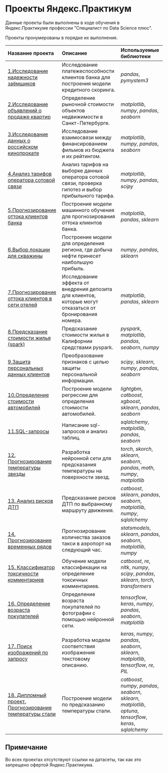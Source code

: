# Проекты Яндекс.Практикум

Данные проекты были выполнены в ходе обучения в Яндекс.Практикуме профессии "Специалист по Data Science плюс".

Проекты пронумерованы в порядке их выполнения.

| Название проекта | Описание | Используемые библиотеки | 
| :---------------------- | :---------------------- | :---------------------- |
| [1.Исследование надежности заёмщиков](credit_scoring) | Исследование платежеспособности клиентов банка для построения модели кредитного скоринга. | *pandas*, *pymystem3* |
| [2.Исследование объявлений о продаже квартир](apartment_price) | Определение рыночной стоимости объектов недвижимости в Санкт-Петербурге. | *matplotlib*, *numpy*, *pandas*, *seaborn* |
| [3.Исследование данных о российском кинопрокате](movies_research) | Исследование взаимосвязи между финансированием фильмов из бюджета и их рейтингом. | *matplotlib*, *numpy*, *pandas*, *seaborn* |
| [4.Анализ тарифов оператора сотовой связи](tariff_analysis) | Анализ тарифов на выборке данных оператора сотовой связи, проверка гипотез и выбор прибыльного тарифа. | *matplotlib*, *numpy*, *pandas*, *scipy* |
| [5.Прогнозирование оттока клиентов банка](bank_customers_exodus) | Построение модели машинного обучения для прогнозирования оттока клиентов банка. | *matplotlib*, *pandas*, *sklearn* |
| [6.Выбор локации для скважины](oil_well_location) | Построение модели для определения региона, где добыча нефти принесет наибольшую прибыль. | *numpy*, *pandas*, *sklearn* |
| [7.Прогнозирование оттока клиентов в сети отелей](outflow_forecasting) | Исследование эффекта от внедрения депозита для клиентов, которые могут отказаться от бронирования номера. | *matplotlib*, *pandas*, *sklearn* |
| [8.Предсказание стоимости жилья (spark)](prediction_cost_housing) | Предсказание стоимости жилья в Калифорнии средствами pyspark. | *pyspark*, *matplotlib*, *pandas*, *seaborn*, *numpy* |
| [9.Защита персональных данных клиентов](personal_data_protection) | Преобразование признаков с целью защиты персональной информации. | *scipy*, *sklearn*, *numpy*, *pandas*, *seaborn* |
| [10.Определение стоимости автомобилей](car_price) | Построение модели регрессии для определения стоимости автомобилей. | *lightgbm*, *catboost*, *xgboost*, *sklearn*, *pandas*, *seaborn* |
| [11.SQL-запросы](11.sql_queries) | Написание sql-запросов и анализ таблиц. | *sqlalchemy*, *matplotlib*, *pandas*, *seaborn* |
| [12. Прогнозирование температуры звезды](12.prediction_stars_temperature) | Разработка нейронной сети для предсказания температуры на поверхности звезд.| *torch*, *skorch*, *sklearn*, *seaborn*, *pandas*, *math*, *numpy*, *matplotlib* |
| [13. Анализ рисков ДТП](13.accident_risk_analysis) | Предсказание рисков ДТП по выбранному маршруту движения. | *catboost*, *sklearn*, *pandas*, *seaborn*, *matplotlib*, *numpy*, *sqlalchemy* |
| [14. Прогнозирование временных рядов](14.time_series_analysis) | Прогнозирование количества заказов такси в аэропорт на следующий час. |  *statsmodels*, *sklearn*, *pandas*, *seaborn*, *matplotlib*, *numpy* |
| [15. Классификатор токсичности комментариев](15.toxic_comments) | Обучение модели классификации на определение токсичных комментариев. | *catboost*, *re*, *nltk*, *numpy*, *scipy*, *pandas*, *sklearn*, *torch*, *transformers* |
| [16. Определение возраста покупателей](16.determination_age) | Определение возраста покупателей по фотографии с помощью нейронной сети. | *tensorflow*, *keras*, *numpy*, *pandas*, *seaborn*, *matplotlib* |
| [17. Поиск изображений по запросу](17.search_image) | Разработка модели соответствия изображения текстовому описанию. | *keras*, *numpy*, *pandas*, *seaborn*, *sklearn*, *matplotlib*, *tensorflow*, *re*, *PIL* |
| [18. Дипломный проект. Прогнозирование температуры стали](18.diploma_prediction_steel_temperature) | Построение модели по предсказанию температуры стали. | *сatboost*, *numpy*, *pandas*, *seaborn*, *sklearn*, *matplotlib*, *optuna*, *tensorflow*, *keras*, *sqlalchemy*|

## Примечание

Во всех проектах отсутствуют ссылки на датасеты, так как это запрещено офертой Яндекс.Практикума.
